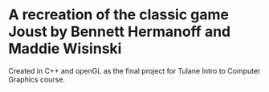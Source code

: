 # A recreation of the classic game Joust by Bennett Hermanoff and Maddie Wisinski

Created in C++ and openGL as the final project for Tulane Intro to Computer Graphics course.

